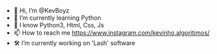 - 👋 Hi, I’m @KevBoyz
- 🌱 I’m currently learning Python
- 🧠 I know Python3, Html, Css, Js
- 📫 How to reach me https://www.instagram.com/kevinho.algoritimos/
- 🛠 I’m currently working on 'Lash' software

